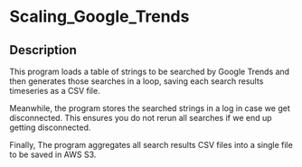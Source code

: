 # Scaling_Google_Trends

## Description

 This program loads a table of strings to be searched by Google Trends and then generates those searches in a loop, saving each search results timeseries as a CSV file.
 
 Meanwhile, the program stores the searched strings in a log in case we get disconnected. This ensures you do not rerun all searches if we end up getting disconnected.
 
 Finally, The program aggregates all search results CSV files into a single file to be saved in AWS S3.
 
 
